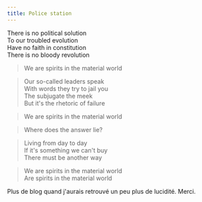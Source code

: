 ```yaml
---
title: Police station
---
```


>  
There is no political solution  
To our troubled evolution  
Have no faith in constitution  
There is no bloody revolution

>

> We are spirits in the material world

>

> Our so-called leaders speak  
With words they try to jail you  
The subjugate the meek  
But it's the rhetoric of failure

>

> We are spirits in the material world

>

> Where does the answer lie?

>

> Living from day to day  
If it's something we can't buy  
There must be another way

>

> We are spirits in the material world  
Are spirits in the material world  

Plus de blog quand j'aurais retrouvé un peu plus de lucidité. Merci.


